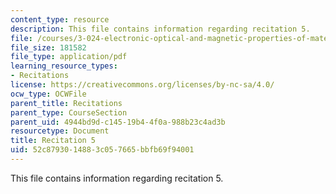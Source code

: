 ```yaml
---
content_type: resource
description: This file contains information regarding recitation 5.
file: /courses/3-024-electronic-optical-and-magnetic-properties-of-materials-spring-2013/52c8793014883c057665bbfb69f94001_MIT3_024S13_2012rec5.pdf
file_size: 181582
file_type: application/pdf
learning_resource_types:
- Recitations
license: https://creativecommons.org/licenses/by-nc-sa/4.0/
ocw_type: OCWFile
parent_title: Recitations
parent_type: CourseSection
parent_uid: 4944bd9d-c145-19b4-4f0a-988b23c4ad3b
resourcetype: Document
title: Recitation 5
uid: 52c87930-1488-3c05-7665-bbfb69f94001
---
```

This file contains information regarding recitation 5.